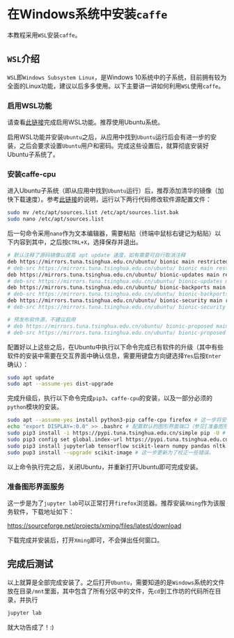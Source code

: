# 在Windows系统中安装`caffe`

本教程采用`WSL`安装`caffe`。

## `WSL`介绍

`WSL`即`Windows Subsystem Linux`，是Windows 10系统中的子系统，目前拥有较为全面的Linux功能，建议以后多多使用。以下主要讲一讲如何利用`WSL`使用`caffe`。

### 启用WSL功能

请查看[此链接](https://docs.microsoft.com/zh-cn/windows/wsl/install-win10)完成启用WSL功能。推荐使用Ubuntu系统。

启用WSL功能并安装`Ubuntu`之后，从应用中找到`Ubuntu`运行后会有进一步的安装，之后会要求设置`Ubuntu`用户和密码。完成这些设置后，就算彻底安装好Ubuntu子系统了。

### 安装caffe-cpu

进入Ubuntu子系统（即从应用中找到`Ubuntu`运行）后，推荐添加清华的镜像（加快下载速度）。参考[此链接](https://mirrors.tuna.tsinghua.edu.cn/help/ubuntu/)的说明，运行以下两行代码修改软件源配置文件：

```bash
sudo mv /etc/apt/sources.list /etc/apt/sources.list.bak
sudo nano /etc/apt/sources.list
```

后一句命令采用`nano`作为文本编辑器，需要粘贴（终端中鼠标右键记为粘贴）以下内容到其中，之后按`CTRL+X`，选择保存并退出。

```bash
# 默认注释了源码镜像以提高 apt update 速度，如有需要可自行取消注释
deb https://mirrors.tuna.tsinghua.edu.cn/ubuntu/ bionic main restricted universe multiverse
# deb-src https://mirrors.tuna.tsinghua.edu.cn/ubuntu/ bionic main restricted universe multiverse
deb https://mirrors.tuna.tsinghua.edu.cn/ubuntu/ bionic-updates main restricted universe multiverse
# deb-src https://mirrors.tuna.tsinghua.edu.cn/ubuntu/ bionic-updates main restricted universe multiverse
deb https://mirrors.tuna.tsinghua.edu.cn/ubuntu/ bionic-backports main restricted universe multiverse
# deb-src https://mirrors.tuna.tsinghua.edu.cn/ubuntu/ bionic-backports main restricted universe multiverse
deb https://mirrors.tuna.tsinghua.edu.cn/ubuntu/ bionic-security main restricted universe multiverse
# deb-src https://mirrors.tuna.tsinghua.edu.cn/ubuntu/ bionic-security main restricted universe multiverse

# 预发布软件源，不建议启用
# deb https://mirrors.tuna.tsinghua.edu.cn/ubuntu/ bionic-proposed main restricted universe multiverse
# deb-src https://mirrors.tuna.tsinghua.edu.cn/ubuntu/ bionic-proposed main restricted universe multiverse
```

配置好以上这些之后，在Ubuntu中执行以下命令完成已有软件的升级（其中有些软件的安装中需要在交互界面中确认信息，需要用键盘方向键选择`Yes`后按`Enter`确认）：

```bash
sudo apt update
sudo apt --assume-yes dist-upgrade
```

完成升级后，执行以下命令完成`pip3`、`caffe-cpu`的安装，以及一部分必须的`python`模块的安装。

```bash
sudo apt --assume-yes install python3-pip caffe-cpu firefox # 这一步将安装caffe和firefox（jupyter lab会用到）
echo "export DISPLAY=:0.0" >> .bashrc # 配置默认的图形界面端口（参见[准备图形界面服务]部分）
sudo pip3 install -i https://pypi.tuna.tsinghua.edu.cn/simple pip -U # 升级pip3
sudo pip3 config set global.index-url https://pypi.tuna.tsinghua.edu.cn/simple # 设置pip3镜像，加快速度
sudo pip3 install jupyterlab tensorflow scikit-learn numpy pandas nltk keras # 可能还有一些包需要安装
sudo pup3 install --upgrade scikit-image # 这一步更新为了校正一些错误。
```

以上命令执行完之后，关闭Ubuntu，并重新打开Ubuntu即可完成安装。

### 准备图形界面服务

这一步是为了`jupyter lab`可以正常打开`firefox`浏览器。推荐安装`Xming`作为该服务软件，下载地址如下：

https://sourceforge.net/projects/xming/files/latest/download

下载完成并安装后，打开`Xming`即可，不会弹出任何窗口。

## 完成后测试

以上就算是全部完成安装了。之后打开`Ubuntu`，需要知道的是`Windows`系统的文件放在目录`/mnt`里面，其中包含了所有分区中的文件，先`cd`到工作坊的代码所在目录，并执行

```bash
jupyter lab
```

就大功告成了！:)

